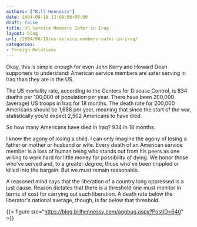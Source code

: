 ```yaml
---
authors: ["Bill Hennessy"]
date: 2004-08-18 13:00:00+00:00
draft: false
title: US Service Members Safer in Iraq
layout: blog
url: /2004/08/18/us-service-members-safer-in-iraq/
categories:
- Foreign Relations
---
```


Okay, this is simple enough for even John Kerry and Howard Dean supporters to understand:  American service members are safer serving in Iraq than they are in the US.  
  
The US mortality rate, according to the Centers for Disease Control, is 834 deaths per 100,000 of population per year.  There have  been 200,000 (average) US troops in Iraq for 18 months.  The death rate for 200,000 Americans should be 1,668 per year, meaning that since the start of the war, statistically you'd expect 2,502 Americans to have died.    
  
So how many Americans have died in Iraq?  934 in 18 months.   
  
I know the agony of losing a child.  I can only imagine the agony of losing a father or mother or husband or wife.  Every death of an American service member is a loss of human being who stands out from his peers as one willing to work hard for little money for possibility of dying.  We honor those who've served and, to a greater degree, those who've been crippled or killed into the bargain.  But we must remain reasonable.  
  
A reasoned mind says that the liberation of a country long oppressed is a just cause.  Reason dictates that there is a threshold one must monitor in terms of cost for carrying out such liberation.  A death rate below the liberator's national average, though, is far below that threshold.  
  
{{< figure src="https://blog.billhennessy.com/aggbug.aspx?PostID=640" >}}

